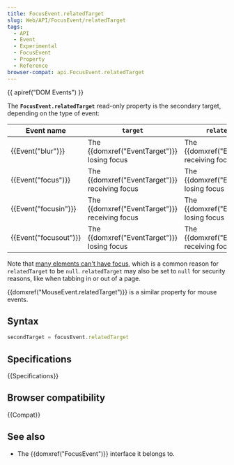 ```yaml
---
title: FocusEvent.relatedTarget
slug: Web/API/FocusEvent/relatedTarget
tags:
  - API
  - Event
  - Experimental
  - FocusEvent
  - Property
  - Reference
browser-compat: api.FocusEvent.relatedTarget
---
```

{{ apiref("DOM Events") }}

The **`FocusEvent.relatedTarget`** read-only property is the
secondary target, depending on the type of event:

| Event name                   | `target`                                                 | `relatedTarget`                                                    |
| ---------------------------- | -------------------------------------------------------- | ------------------------------------------------------------------ |
| {{Event("blur")}}     | The {{domxref("EventTarget")}} losing focus    | The {{domxref("EventTarget")}} receiving focus (if any). |
| {{Event("focus")}}     | The {{domxref("EventTarget")}} receiving focus | The {{domxref("EventTarget")}} losing focus (if any)     |
| {{Event("focusin")}} | The {{domxref("EventTarget")}} receiving focus | The {{domxref("EventTarget")}} losing focus (if any)     |
| {{Event("focusout")}} | The {{domxref("EventTarget")}} losing focus    | The {{domxref("EventTarget")}} receiving focus (if any)  |

Note that [many elements can't have
focus](https://stackoverflow.com/a/42764495/1026), which is a common reason for `relatedTarget` to be
`null`. `relatedTarget` may also be set to `null` for
security reasons, like when tabbing in or out of a page.

{{domxref("MouseEvent.relatedTarget")}} is a similar property for mouse events.

## Syntax

```js
secondTarget = focusEvent.relatedTarget
```

## Specifications

{{Specifications}}

## Browser compatibility

{{Compat}}

## See also

- The {{domxref("FocusEvent")}} interface it belongs to.
